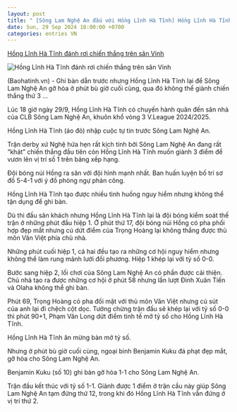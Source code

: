 ```yaml
---
layout: post
title: " [Sông Lam Nghệ An đấu với Hồng Lĩnh Hà Tĩnh] Hồng Lĩnh Hà Tĩnh đánh rơi chiến thắng trên sân Vinh"
date: Sun, 29 Sep 2024 18:00:00 +0700
categories: entries VN
---
```

[Hồng Lĩnh Hà Tĩnh đánh rơi chiến thắng trên sân Vinh](https://baohatinh.vn/hong-linh-ha-tinh-danh-roi-chien-thang-tren-san-vinh-post274622.html)

![Hồng Lĩnh Hà Tĩnh đánh rơi chiến thắng trên sân Vinh](https://cdn.baohatinh.vn/images/9e569a6aca93f4413bebf9fa7948daf75d78cfbd9e666bdd8ebe57cbeaa1ee46638732022fd6e8c7f2e137ef63db3be459c1f4817d546ae4378a50074fe0561b/fb_d13-1705.jpg)

(Baohatinh.vn) - Ghi bàn dẫn trước nhưng Hồng Lĩnh Hà Tĩnh lại để Sông Lam Nghệ An gỡ hòa ở phút bù giờ cuối cùng, qua đó không thể giành chiến thắng thứ 3 ...

Lúc 18 giờ ngày 29/9, Hồng Lĩnh Hà Tĩnh có chuyến hành quân đến sân nhà của CLB Sông Lam Nghệ An, khuôn khổ vòng 3 V.League 2024/2025.

Hồng Lĩnh Hà Tĩnh (áo đỏ) nhập cuộc tự tin trước Sông Lam Nghệ An.

Trận derby xứ Nghệ hứa hẹn rất kịch tính bởi Sông Lam Nghệ An đang rất “khát” chiến thắng đầu tiên còn Hồng Lĩnh Hà Tĩnh muốn giành 3 điểm để vươn lên vị trí số 1 trên bảng xếp hạng.

Đội bóng núi Hồng ra sân với đội hình mạnh nhất. Ban huấn luyện bố trí sơ đồ 5-4-1 với ý đồ phòng ngự phản công.

Hồng Lĩnh Hà Tĩnh tạo được nhiều tình huống nguy hiểm nhưng không thể tận dụng để ghi bàn.

Dù thi đấu sân khách nhưng Hồng Lĩnh Hà Tĩnh lại là đội bóng kiểm soát thế trận ở những phút đầu hiệp 1. Ở phút thứ 17, đội bóng núi Hồng có pha phối hợp đẹp mắt nhưng cú dứt điểm của Trọng Hoàng lại không thắng được thủ môn Văn Việt phía chủ nhà.

Những phút cuối hiệp 1, cả hai đều tạo ra những cơ hội nguy hiểm nhưng không thể làm rung mảnh lưới đối phương. Hiệp 1 khép lại với tỷ số 0-0.

Bước sang hiệp 2, lối chơi của Sông Lam Nghệ An có phần được cải thiện. Chủ nhà tạo ra được những cơ hội ở phút 58 nhưng lần lượt Đinh Xuân Tiến và Olaha không thể ghi bàn.

Phút 69, Trọng Hoàng có pha đối mặt với thủ môn Văn Việt nhưng cú sút của anh lại đi chệch cột dọc. Tưởng chừng trận đấu sẽ khép lại với tỷ số 0-0 thì phút 90+1, Phạm Văn Long dứt điểm tinh tế mở tỷ số cho Hồng Lĩnh Hà Tĩnh.

Hồng Lĩnh Hà Tĩnh ăn mừng bàn mở tỷ số.

Nhưng ở phút bù giờ cuối cùng, ngoại binh Benjamin Kuku đá phạt đẹp mắt, gỡ hòa cho Sông Lam Nghệ An.

Benjamin Kuku (số 10) ghi bàn gỡ hòa 1-1 cho Sông Lam Nghệ An.

Trận đấu kết thúc với tỷ số 1-1. Giành được 1 điểm ở trận cầu này giúp Sông Lam Nghệ An tạm đứng thứ 12, trong khi đó Hồng Lĩnh Hà Tĩnh vẫn đứng ở vị trí thứ 2.

